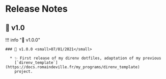 <!-- BEGIN MKDOCS TEMPLATE -->
<!--
WARNING, DO NOT UPDATE CONTENT BETWEEN MKDOCS TEMPLATE TAG !
Modified content will be overwritten when updating
-->

# Release Notes

<!-- END MKDOCS TEMPLATE -->

## 🔖 v1.0

!!! info "🔖 v1.0.0"

    ### 🔖 v1.0.0 <small>07/01/2021</small>

      * ✨ First release of my direnv dotfiles, adaptation of my previous
        [`direnv_template`](https://docs.romaindeville.fr/my_programs/direnv_template)
        project.

